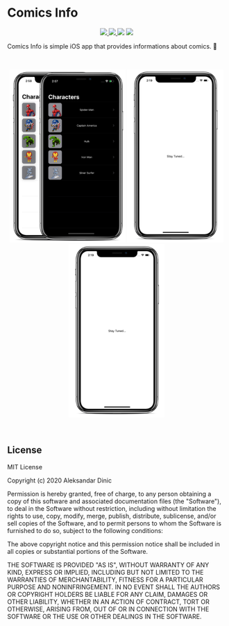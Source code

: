 # Comics Info

<p align="center">    
    <a href="https://swift.org">
        <img src="https://img.shields.io/badge/Swift-5.2-orange.svg" />
    </a>
    <a href="https://www.apple.com/ios/ios-13/">
        <img src="https://img.shields.io/badge/iOS-13.4+-blue.svg" />
    </a>
    <img src="https://github.com/AleksandarDinic/comics-info/workflows/Test%20pipeline/badge.svg"/>
    <a href="https://app.bitrise.io/app/60a39755007bbb58">
        <img src="https://app.bitrise.io/app/60a39755007bbb58/status.svg?token=H5tWH2MDoKQhH_YJXoh6Dw&branch=master" />
    </a>
</p>

Comics Info is simple iOS app that provides informations about comics. 🖖

</br>

<p align="center">
    <img height="400" src=".github/assets/Characters.png">
    <img height="400" src=".github/assets/Home.png">
    <img height="400" src=".github/assets/Home.png">
</p>

</br>

## License

MIT License

Copyright (c) 2020 Aleksandar Dinic

Permission is hereby granted, free of charge, to any person obtaining a copy
of this software and associated documentation files (the "Software"), to deal
in the Software without restriction, including without limitation the rights
to use, copy, modify, merge, publish, distribute, sublicense, and/or sell
copies of the Software, and to permit persons to whom the Software is
furnished to do so, subject to the following conditions:

The above copyright notice and this permission notice shall be included in all
copies or substantial portions of the Software.

THE SOFTWARE IS PROVIDED "AS IS", WITHOUT WARRANTY OF ANY KIND, EXPRESS OR
IMPLIED, INCLUDING BUT NOT LIMITED TO THE WARRANTIES OF MERCHANTABILITY,
FITNESS FOR A PARTICULAR PURPOSE AND NONINFRINGEMENT. IN NO EVENT SHALL THE
AUTHORS OR COPYRIGHT HOLDERS BE LIABLE FOR ANY CLAIM, DAMAGES OR OTHER
LIABILITY, WHETHER IN AN ACTION OF CONTRACT, TORT OR OTHERWISE, ARISING FROM,
OUT OF OR IN CONNECTION WITH THE SOFTWARE OR THE USE OR OTHER DEALINGS IN THE
SOFTWARE.
